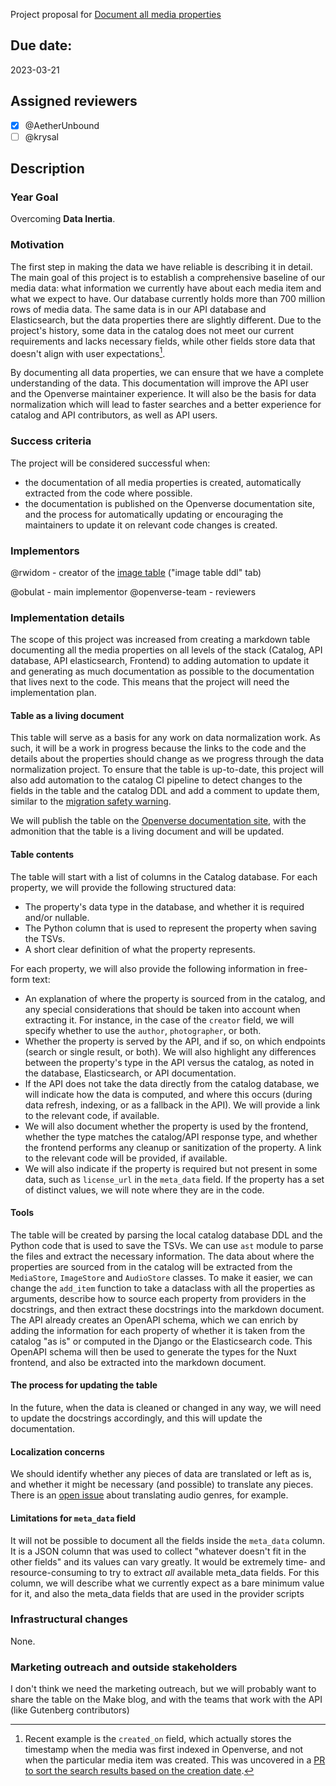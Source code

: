 Project proposal for
[Document all media properties](https://github.com/WordPress/openverse/issues/412)

## Due date:

2023-03-21

## Assigned reviewers

- [x] @AetherUnbound
- [ ] @krysal

## Description

### Year Goal

Overcoming **Data Inertia**.

### Motivation

The first step in making the data we have reliable is describing it in detail.
The main goal of this project is to establish a comprehensive baseline of our
media data: what information we currently have about each media item and what we
expect to have. Our database currently holds more than 700 million rows of media
data. The same data is in our API database and Elasticsearch, but the data
properties there are slightly different. Due to the project's history, some data
in the catalog does not meet our current requirements and lacks necessary
fields, while other fields store data that doesn't align with user
expectations[^1].

By documenting all data properties, we can ensure that we have a complete
understanding of the data. This documentation will improve the API user and the
Openverse maintainer experience. It will also be the basis for data
normalization which will lead to faster searches and a better experience for
catalog and API contributors, as well as API users.

### Success criteria

The project will be considered successful when:

- the documentation of all media properties is created, automatically extracted
  from the code where possible.
- the documentation is published on the Openverse documentation site, and the
  process for automatically updating or encouraging the maintainers to update it
  on relevant code changes is created.

### Implementors

@rwidom - creator of the
[image table](https://docs.google.com/spreadsheets/d/1gaVsvFnsYby2iwzRm0Ta9IPhvNixCpQdHByGLo1r_pg/edit?usp=sharing)
("image table ddl" tab)

@obulat - main implementor @openverse-team - reviewers

### Implementation details

The scope of this project was increased from creating a markdown table
documenting all the media properties on all levels of the stack (Catalog, API
database, API elasticsearch, Frontend) to adding automation to update it and
generating as much documentation as possible to the documentation that lives
next to the code. This means that the project will need the implementation plan.

#### Table as a living document

This table will serve as a basis for any work on data normalization work. As
such, it will be a work in progress because the links to the code and the
details about the properties should change as we progress through the data
normalization project. To ensure that the table is up-to-date, this project will
also add automation to the catalog CI pipeline to detect changes to the fields
in the table and the catalog DDL and add a comment to update them, similar to
the
[migration safety warning](https://github.com/WordPress/openverse/blob/main/.github/workflows/migration_safety_warning.yml).

We will publish the table on the
[Openverse documentation site](https://docs.openverse.org/), with the admonition
that the table is a living document and will be updated.

#### Table contents

The table will start with a list of columns in the Catalog database. For each
property, we will provide the following structured data:

- The property's data type in the database, and whether it is required and/or
  nullable.
- The Python column that is used to represent the property when saving the TSVs.
- A short clear definition of what the property represents.

For each property, we will also provide the following information in free-form
text:

- An explanation of where the property is sourced from in the catalog, and any
  special considerations that should be taken into account when extracting it.
  For instance, in the case of the `creator` field, we will specify whether to
  use the `author`, `photographer`, or both.
- Whether the property is served by the API, and if so, on which endpoints
  (search or single result, or both). We will also highlight any differences
  between the property's type in the API versus the catalog, as noted in the
  database, Elasticsearch, or API documentation.
- If the API does not take the data directly from the catalog database, we will
  indicate how the data is computed, and where this occurs (during data refresh,
  indexing, or as a fallback in the API). We will provide a link to the relevant
  code, if available.
- We will also document whether the property is used by the frontend, whether
  the type matches the catalog/API response type, and whether the frontend
  performs any cleanup or sanitization of the property. A link to the relevant
  code will be provided, if available.
- We will also indicate if the property is required but not present in some
  data, such as `license_url` in the `meta_data` field. If the property has a
  set of distinct values, we will note where they are in the code.

#### Tools

The table will be created by parsing the local catalog database DDL and the
Python code that is used to save the TSVs. We can use `ast` module to parse the
files and extract the necessary information. The data about where the properties
are sourced from in the catalog will be extracted from the `MediaStore`,
`ImageStore` and `AudioStore` classes. To make it easier, we can change the
`add_item` function to take a dataclass with all the properties as arguments,
describe how to source each property from providers in the docstrings, and then
extract these docstrings into the markdown document. The API already creates an
OpenAPI schema, which we can enrich by adding the information for each property
of whether it is taken from the catalog "as is" or computed in the Django or the
Elasticsearch code. This OpenAPI schema will then be used to generate the types
for the Nuxt frontend, and also be extracted into the markdown document.

#### The process for updating the table

In the future, when the data is cleaned or changed in any way, we will need to
update the docstrings accordingly, and this will update the documentation.

#### Localization concerns

We should identify whether any pieces of data are translated or left as is, and
whether it might be necessary (and possible) to translate any pieces. There is
an [open issue](https://github.com/WordPress/openverse/issues/589) about
translating audio genres, for example.

#### Limitations for `meta_data` field

It will not be possible to document all the fields inside the `meta_data`
column. It is a JSON column that was used to collect "whatever doesn't fit in
the other fields" and its values can vary greatly. It would be extremely time-
and resource-consuming to try to extract _all_ available meta_data fields. For
this column, we will describe what we currently expect as a bare minimum value
for it, and also the meta_data fields that are used in the provider scripts

### Infrastructural changes

None.

### Marketing outreach and outside stakeholders

I don't think we need the marketing outreach, but we will probably want to share
the table on the Make blog, and with the teams that work with the API (like
Gutenberg contributors)

[^1]:
    Recent example is the `created_on` field, which actually stores the
    timestamp when the media was first indexed in Openverse, and not when the
    particular media item was created. This was uncovered in a
    [PR to sort the search results based on the creation date](https://github.com/WordPress/openverse-api/pull/916).
